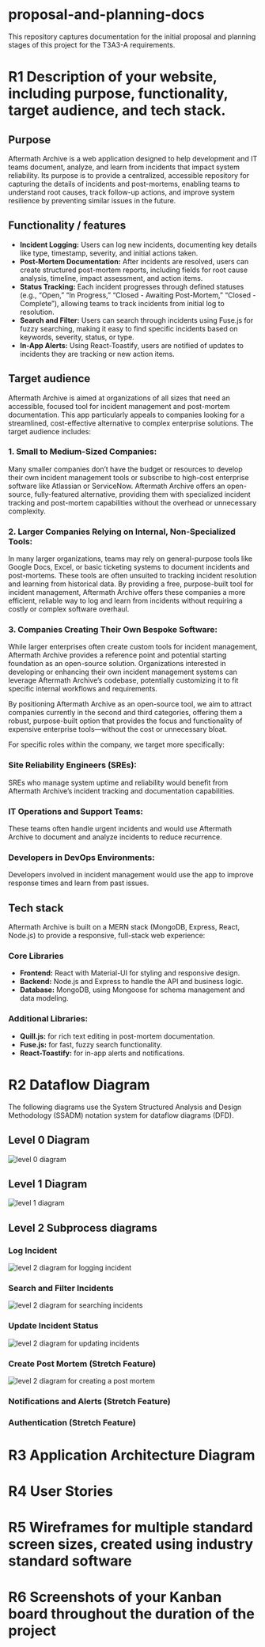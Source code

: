 # proposal-and-planning-docs

This repository captures documentation for the initial proposal and planning stages of this project for the T3A3-A requirements.

# R1 Description of your website, including purpose, functionality, target audience, and tech stack.

## Purpose

Aftermath Archive is a web application designed to help development and IT teams document, analyze, and learn from incidents that impact system reliability. Its purpose is to provide a centralized, accessible repository for capturing the details of incidents and post-mortems, enabling teams to understand root causes, track follow-up actions, and improve system resilience by preventing similar issues in the future.

## Functionality / features

- **Incident Logging:** Users can log new incidents, documenting key details like type, timestamp, severity, and initial actions taken.
- **Post-Mortem Documentation:** After incidents are resolved, users can create structured post-mortem reports, including fields for root cause analysis, timeline, impact assessment, and action items.
- **Status Tracking:** Each incident progresses through defined statuses (e.g., “Open,” “In Progress,” “Closed - Awaiting Post-Mortem,” “Closed - Complete”), allowing teams to track incidents from initial log to resolution.
- **Search and Filter:** Users can search through incidents using Fuse.js for fuzzy searching, making it easy to find specific incidents based on keywords, severity, status, or type.
- **In-App Alerts:** Using React-Toastify, users are notified of updates to incidents they are tracking or new action items.

## Target audience

Aftermath Archive is aimed at organizations of all sizes that need an accessible, focused tool for incident management and post-mortem documentation. This app particularly appeals to companies looking for a streamlined, cost-effective alternative to complex enterprise solutions. The target audience includes:

### 1.	Small to Medium-Sized Companies: 
Many smaller companies don’t have the budget or resources to develop their own incident management tools or subscribe to high-cost enterprise software like Atlassian or ServiceNow. Aftermath Archive offers an open-source, fully-featured alternative, providing them with specialized incident tracking and post-mortem capabilities without the overhead or unnecessary complexity.

### 2.	Larger Companies Relying on Internal, Non-Specialized Tools: 
In many larger organizations, teams may rely on general-purpose tools like Google Docs, Excel, or basic ticketing systems to document incidents and post-mortems. These tools are often unsuited to tracking incident resolution and learning from historical data. By providing a free, purpose-built tool for incident management, Aftermath Archive offers these companies a more efficient, reliable way to log and learn from incidents without requiring a costly or complex software overhaul.

### 3.	Companies Creating Their Own Bespoke Software: 
While larger enterprises often create custom tools for incident management, Aftermath Archive provides a reference point and potential starting foundation as an open-source solution. Organizations interested in developing or enhancing their own incident management systems can leverage Aftermath Archive’s codebase, potentially customizing it to fit specific internal workflows and requirements.

By positioning Aftermath Archive as an open-source tool, we aim to attract companies currently in the second and third categories, offering them a robust, purpose-built option that provides the focus and functionality of expensive enterprise tools—without the cost or unnecessary bloat.

For specific roles within the company, we target more specifically:
### Site Reliability Engineers (SREs): 
SREs who manage system uptime and reliability would benefit from Aftermath Archive’s incident tracking and documentation capabilities.
### IT Operations and Support Teams: 
These teams often handle urgent incidents and would use Aftermath Archive to document and analyze incidents to reduce recurrence.
### Developers in DevOps Environments: 
Developers involved in incident management would use the app to improve response times and learn from past issues.

## Tech stack

Aftermath Archive is built on a MERN stack (MongoDB, Express, React, Node.js) to provide a responsive, full-stack web experience:

### Core Libraries

-   **Frontend:** React with Material-UI for styling and responsive design.
-   **Backend:** Node.js and Express to handle the API and business logic.
-   **Database:**   MongoDB, using Mongoose for schema management and data modeling.

### Additional Libraries:

-   **Quill.js:** for rich text editing in post-mortem documentation.
-   **Fuse.js:** for fast, fuzzy search functionality.
-   **React-Toastify:** for in-app alerts and notifications.

# R2 Dataflow Diagram
The following diagrams use the System Structured Analysis and Design Methodology (SSADM) notation system for dataflow diagrams (DFD). 

## Level 0 Diagram 
![level 0 diagram](./docs/dataflow/SSADM-DFD-0.png)

## Level 1 Diagram
![level 1 diagram](./docs/dataflow/SSADM-DFD-1.png)

## Level 2 Subprocess diagrams 
### Log Incident 
![level 2 diagram for logging incident](./docs/dataflow/SSADM-DFD-2-log-incident.png)

### Search and Filter Incidents
![level 2 diagram for searching incidents](./docs/dataflow/SSADM-DFD-2-search-and-filter-incidents.png)

### Update Incident Status 
![level 2 diagram for updating incidents](./docs/dataflow/SSADM-DFD-2-update-incidents.png)

### Create Post Mortem (Stretch Feature)
![level 2 diagram for creating a post mortem](./docs/dataflow/SSADM-DFD-2-create-post-mortem.png)

### Notifications and Alerts (Stretch Feature)

### Authentication (Stretch Feature)

# R3 Application Architecture Diagram

# R4 User Stories

# R5 Wireframes for multiple standard screen sizes, created using industry standard software

# R6 Screenshots of your Kanban board throughout the duration of the project
